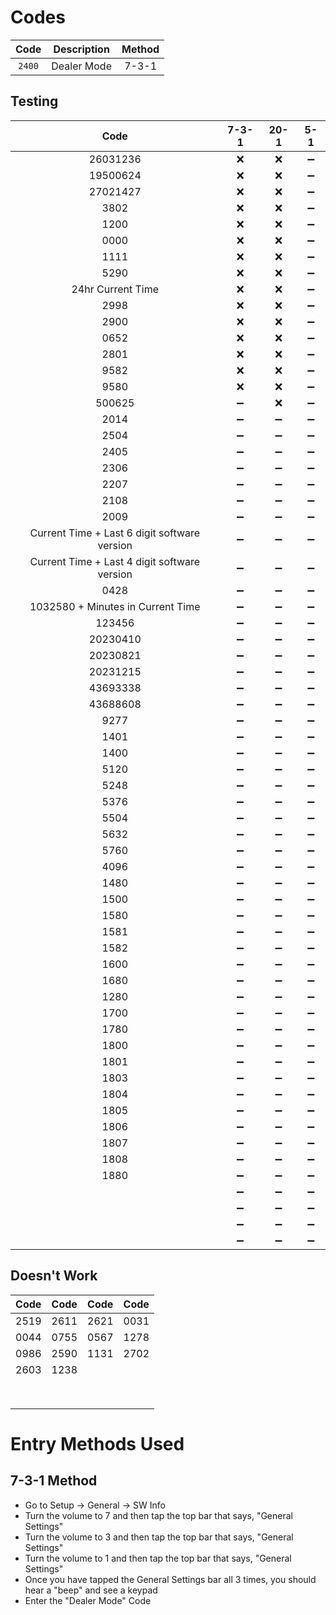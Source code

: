 # Codes
| Code | Description | Method |
| :---: | :---: | :---: |
| `2400` | Dealer Mode | 7-3-1 |

## Testing
| Code | 7-3-1 | 20-1 | 5-1 |
| :---: | :---: | :---: | :---: |
| 26031236 | :x: | :x: | :heavy_minus_sign: |
| 19500624 | :x: | :x: | :heavy_minus_sign: |
| 27021427 | :x: | :x: | :heavy_minus_sign: |
| 3802 | :x: | :x: | :heavy_minus_sign: |
| 1200 | :x: | :x: | :heavy_minus_sign: |
| 0000 | :x: | :x: | :heavy_minus_sign: |
| 1111 | :x: | :x: | :heavy_minus_sign: |
| 5290 | :x: | :x: | :heavy_minus_sign: |
| 24hr Current Time | :x: | :x: | :heavy_minus_sign: |
| 2998 | :x: | :x: | :heavy_minus_sign: |
| 2900 | :x: | :x: | :heavy_minus_sign: |
| 0652 | :x: | :x: | :heavy_minus_sign: |
| 2801 | :x: | :x: | :heavy_minus_sign: |
| 9582 | :x: | :x: | :heavy_minus_sign: |
| 9580 | :x: | :x: | :heavy_minus_sign: |
| 500625 | :heavy_minus_sign: | :x: | :heavy_minus_sign: |
| 2014 | :heavy_minus_sign: | :heavy_minus_sign: | :heavy_minus_sign: |
| 2504 | :heavy_minus_sign: | :heavy_minus_sign: | :heavy_minus_sign: |
| 2405 | :heavy_minus_sign: | :heavy_minus_sign: | :heavy_minus_sign: |
| 2306 | :heavy_minus_sign: | :heavy_minus_sign: | :heavy_minus_sign: |
| 2207 | :heavy_minus_sign: | :heavy_minus_sign: | :heavy_minus_sign: |
| 2108 | :heavy_minus_sign: | :heavy_minus_sign: | :heavy_minus_sign: |
| 2009 | :heavy_minus_sign: | :heavy_minus_sign: | :heavy_minus_sign: |
| Current Time + Last 6 digit software version | :heavy_minus_sign: | :heavy_minus_sign: | :heavy_minus_sign: |
| Current Time + Last 4 digit software version | :heavy_minus_sign: | :heavy_minus_sign: | :heavy_minus_sign: |
| 0428 | :heavy_minus_sign: | :heavy_minus_sign: | :heavy_minus_sign: |
| 1032580 + Minutes in Current Time | :heavy_minus_sign: | :heavy_minus_sign: | :heavy_minus_sign: |
| 123456 | :heavy_minus_sign: | :heavy_minus_sign: | :heavy_minus_sign: |
| 20230410 | :heavy_minus_sign: | :heavy_minus_sign: | :heavy_minus_sign: |
| 20230821 | :heavy_minus_sign: | :heavy_minus_sign: | :heavy_minus_sign: |
| 20231215 | :heavy_minus_sign: | :heavy_minus_sign: | :heavy_minus_sign: |
| 43693338 | :heavy_minus_sign: | :heavy_minus_sign: | :heavy_minus_sign: |
| 43688608 | :heavy_minus_sign: | :heavy_minus_sign: | :heavy_minus_sign: |
| 9277 | :heavy_minus_sign: | :heavy_minus_sign: | :heavy_minus_sign: |
| 1401 | :heavy_minus_sign: | :heavy_minus_sign: | :heavy_minus_sign: |
| 1400 | :heavy_minus_sign: | :heavy_minus_sign: | :heavy_minus_sign: |
| 5120 | :heavy_minus_sign: | :heavy_minus_sign: | :heavy_minus_sign: |
| 5248 | :heavy_minus_sign: | :heavy_minus_sign: | :heavy_minus_sign: |
| 5376 | :heavy_minus_sign: | :heavy_minus_sign: | :heavy_minus_sign: |
| 5504 | :heavy_minus_sign: | :heavy_minus_sign: | :heavy_minus_sign: |
| 5632 | :heavy_minus_sign: | :heavy_minus_sign: | :heavy_minus_sign: |
| 5760 | :heavy_minus_sign: | :heavy_minus_sign: | :heavy_minus_sign: |
| 4096 | :heavy_minus_sign: | :heavy_minus_sign: | :heavy_minus_sign: |
| 1480 | :heavy_minus_sign: | :heavy_minus_sign: | :heavy_minus_sign: |
| 1500 | :heavy_minus_sign: | :heavy_minus_sign: | :heavy_minus_sign: |
| 1580 | :heavy_minus_sign: | :heavy_minus_sign: | :heavy_minus_sign: |
| 1581 | :heavy_minus_sign: | :heavy_minus_sign: | :heavy_minus_sign: |
| 1582 | :heavy_minus_sign: | :heavy_minus_sign: | :heavy_minus_sign: |
| 1600 | :heavy_minus_sign: | :heavy_minus_sign: | :heavy_minus_sign: |
| 1680 | :heavy_minus_sign: | :heavy_minus_sign: | :heavy_minus_sign: |
| 1280 | :heavy_minus_sign: | :heavy_minus_sign: | :heavy_minus_sign: |
| 1700 | :heavy_minus_sign: | :heavy_minus_sign: | :heavy_minus_sign: |
| 1780 | :heavy_minus_sign: | :heavy_minus_sign: | :heavy_minus_sign: |
| 1800 | :heavy_minus_sign: | :heavy_minus_sign: | :heavy_minus_sign: |
| 1801 | :heavy_minus_sign: | :heavy_minus_sign: | :heavy_minus_sign: |
| 1803 | :heavy_minus_sign: | :heavy_minus_sign: | :heavy_minus_sign: |
| 1804 | :heavy_minus_sign: | :heavy_minus_sign: | :heavy_minus_sign: |
| 1805 | :heavy_minus_sign: | :heavy_minus_sign: | :heavy_minus_sign: |
| 1806 | :heavy_minus_sign: | :heavy_minus_sign: | :heavy_minus_sign: |
| 1807 | :heavy_minus_sign: | :heavy_minus_sign: | :heavy_minus_sign: |
| 1808 | :heavy_minus_sign: | :heavy_minus_sign: | :heavy_minus_sign: |
| 1880 | :heavy_minus_sign: | :heavy_minus_sign: | :heavy_minus_sign: |
|  | :heavy_minus_sign: | :heavy_minus_sign: | :heavy_minus_sign: |
|  | :heavy_minus_sign: | :heavy_minus_sign: | :heavy_minus_sign: |
|  | :heavy_minus_sign: | :heavy_minus_sign: | :heavy_minus_sign: |
|  | :heavy_minus_sign: | :heavy_minus_sign: | :heavy_minus_sign: |

## Doesn't Work
| Code | Code | Code | Code |
| :---: | :---: | :---: | :---: |
| 2519 | 2611 | 2621 | 0031 | 
| 0044 | 0755 | 0567 | 1278 | 
| 0986 | 2590 | 1131 | 2702 | 
| 2603 | 1238 |  |  | 
|  |  |  |  | 
|  |  |  |  | 
|  |  |  |  | 
|  |  |  |  | 
|  |  |  |  | 
|  |  |  |  | 
|  |  |  |  | 
|  |  |  |  | 

# Entry Methods Used
## 7-3-1 Method
* Go to Setup -> General -> SW Info
* Turn the volume to 7 and then tap the top bar that says, "General Settings"
* Turn the volume to 3 and then tap the top bar that says, "General Settings"
* Turn the volume to 1 and then tap the top bar that says, "General Settings"
* Once you have tapped the General Settings bar all 3 times, you should hear a "beep" and see a keypad
* Enter the "Dealer Mode" Code
